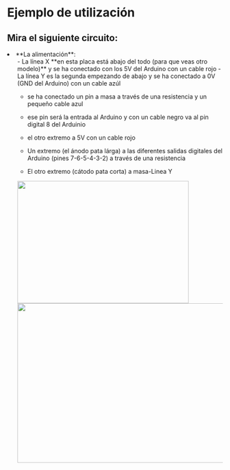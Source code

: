 
# Ejemplo de utilización

## Mira el siguiente circuito: 

<li>**La alimentación**:
<ul>
- La línea X **en esta placa está abajo del todo (para que veas otro modelo)** y se ha conectado con los 5V del Arduino con un cable rojo
- La línea Y es la segunda empezando de abajo y se ha conectado a 0V (GND del Arduino) con un cable azúl

- se ha conectado un pin a masa a través de una resistencia y un pequeño cable azul
- ese pin será la entrada al Arduino y con un cable negro va al pin digital 8 del Arduinio
- el otro extremo a 5V con un cable rojo

- Un extremo (el ánodo pata lárga) a las diferentes salidas digitales del Arduino (pines 7-6-5-4-3-2) a través de una resistencia
- El otro extremo (cátodo pata corta) a masa-Linea Y

<img src="http://1.bp.blogspot.com/-nzdMB_8vMDQ/Un_HnUAA4eI/AAAAAAAAAYo/x0i4i17_2AE/s400/Semaforos.png" width="400" height="286" />

<img src="http://3.bp.blogspot.com/-v3dw5kSOI9Q/Un_HRx0V4-I/AAAAAAAAAYk/iEWFtVsy-8g/s1600/IMG_3010.JPG" width="500" height="373" />



